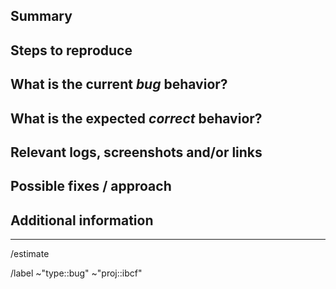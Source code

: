 <!---
1. Before opening a new issue, make sure it isn't a duplicate.

2. Include the name of the affected component, eg: account-transaction-list or scan-address

3. Fill all proposed paragraphs (even with NA, if nothing available)
--->

## Summary

<!--- Summarize the bug encountered concisely --->

## Steps to reproduce

<!--- How one can reproduce the issue - this is very important --->

## What is the current _bug_ behavior?

<!--- What actually happens --->

## What is the expected _correct_ behavior?

<!--- What you should see instead --->

## Relevant logs, screenshots and/or links

<!--- Paste any relevant logs - please use code blocks (```) to format console output,
logs, and code as it's tough to read otherwise. --->

## Possible fixes / approach

<!--- If you can, link to the line of code that might be responsible for the problem or describe how to solve it  --->

## Additional information

<!--- anything that might be important for whoever works with this issue  --->

---

<!--- if you know already how long it takes, add an estimate eg. 2h or 1d --->

/estimate

<!--- these standard labels will be added to this issue>--->

/label ~"type::bug" ~"proj::ibcf"
